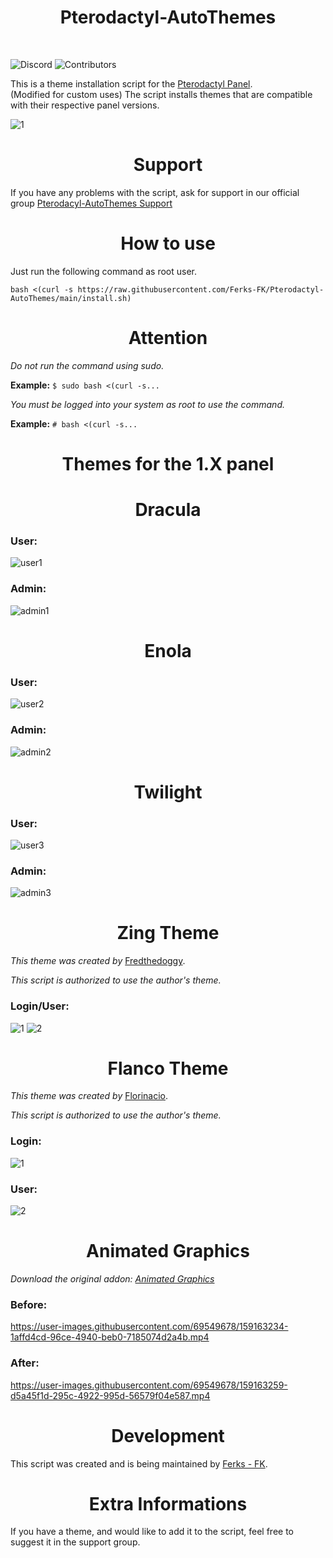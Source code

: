 <h1 align="center"> 
    Pterodactyl-AutoThemes
</h1>
</br>

![Discord](https://img.shields.io/discord/870197933197369394?label=DISCORD&style=for-the-badge)
![Contributors](https://img.shields.io/github/contributors/NotMinhDucGamingTV/Pterodactyl-AutoThemes?style=for-the-badge)

This is a theme installation script for the [Pterodactyl Panel](https://github.com/pterodactyl/panel).<br> (Modified for custom uses)
The script installs themes that are compatible with their respective panel versions.

![1](https://user-images.githubusercontent.com/69549678/159162975-625ce6f1-c42e-42c3-83f7-e8f0ab75a984.png)


<h1 align="center">Support</h1>

If you have any problems with the script, ask for support in our official group [Pterodacyl-AutoThemes Support](https://discord.gg/buDBbSGJmQ)

<h1 align="center">How to use</h1>

Just run the following command as root user.

```
bash <(curl -s https://raw.githubusercontent.com/Ferks-FK/Pterodactyl-AutoThemes/main/install.sh)
```
<h1 align="center">Attention</h1>

*Do not run the command using sudo.*

**Example:** ```$ sudo bash <(curl -s...```

*You must be logged into your system as root to use the command.*

**Example:** ```# bash <(curl -s...```

<h1 align="center">Themes for the 1.X panel</h1>

<h1 align="center">Dracula</h1>

### User:
![user1](https://user-images.githubusercontent.com/69549678/130690593-b265eddc-927b-4ca1-a738-cf5a6752e6a0.png)

### Admin:
![admin1](https://user-images.githubusercontent.com/69549678/130690715-7a49ade3-7eb8-482e-aeaf-c4e1085000a0.png)

<h1 align="center">Enola</h1>

### User:
![user2](https://user-images.githubusercontent.com/69549678/130690821-b3527f10-c0fc-4579-afe7-393936a74493.png)

### Admin:
![admin2](https://user-images.githubusercontent.com/69549678/130690874-3c8c1d06-2857-40fe-a643-327e37db83dc.png)

<h1 align="center">Twilight</h1>

### User:
![user3](https://user-images.githubusercontent.com/69549678/130690999-2a8dbf1f-9a1b-4655-9c04-178b69594ae2.png)

### Admin:
![admin3](https://user-images.githubusercontent.com/69549678/130691022-f58fb982-4122-460a-a73b-155a80a57c3d.png)

<h1 align="center">Zing Theme</h1>

*This theme was created by* [Fredthedoggy](https://github.com/Fredthedoggy).

*This script is authorized to use the author's theme.*
### Login/User:
![1](https://user-images.githubusercontent.com/69549678/132610850-e3d41f09-dbaf-4791-a4a9-8e494239b9b4.JPG)
![2](https://user-images.githubusercontent.com/69549678/132610853-507acc49-3bec-4ff7-888a-ca286e4387f1.JPG)

<h1 align="center">Flanco Theme</h1>

*This theme was created by* [Florinacio](https://github.com/Florinacio/Flanco-Theme).

*This script is authorized to use the author's theme.*
### Login:
![1](https://user-images.githubusercontent.com/69549678/137674942-6539a107-d512-425a-b180-479e2cec8788.png)

### User:
![2](https://user-images.githubusercontent.com/69549678/137675018-ca602ba4-de61-4b48-bb2f-8432c3ffc7ad.png)

<h1 align="center">Animated Graphics</h1>

*Download the original addon: [Animated Graphics](https://pterodactylmarket.com/resource/424)*

### Before:
https://user-images.githubusercontent.com/69549678/159163234-1affd4cd-96ce-4940-beb0-7185074d2a4b.mp4

### After:
https://user-images.githubusercontent.com/69549678/159163259-d5a45f1d-295c-4922-995d-56579f04e587.mp4


<h1 align="center">Development</h1>

This script was created and is being maintained by [Ferks - FK](https://github.com/Ferks-FK).

<h1 align="center">Extra Informations</h1>

If you have a theme, and would like to add it to the script, feel free to suggest it in the support group.

